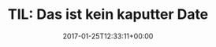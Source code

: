 ---
retweeted: false
source: <a href="https://about.twitter.com/products/tweetdeck" rel="nofollow">TweetDeck</a>
entities:
  hashtags: []
  symbols: []
  user_mentions: []
  urls:
  - url: https://t.co/vXvX6OCvel
    expanded_url: http://bit.ly/2ksJzef
    display_url: bit.ly/2ksJzef
    indices:
    - '72'
    - '95'
display_text_range:
- '0'
- '95'
favorite_count: '0'
id_str: '824233654318678016'
truncated: false
retweet_count: '1'
id: '824233654318678016'
possibly_sensitive: false
created_at: Wed Jan 25 12:33:11 +0000 2017
favorited: false
full_text: 'TIL: Das ist kein kaputter Datensatz, sondern ein offizieller Ortsname:'
lang: de
quote_url: http://bit.ly/2ksJzef
tags:
- pesos:twitter
date: '2017-01-25T12:33:11+00:00'
src: https://twitter.com/bascht/status/824233654318678016
original_url: https://twitter.com/bascht/status/824233654318678016
type: twitter_tweet
text: 'TIL: Das ist kein kaputter Datensatz, sondern ein offizieller Ortsname:'
title: 'TIL: Das ist kein kaputter Date'

---